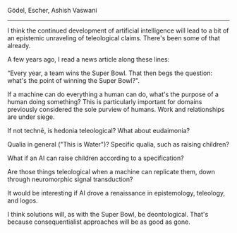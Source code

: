 Gödel, Escher, Ashish Vaswani

------------------------------------------

I think the continued development of artificial intelligence will lead to a bit of an epistemic unraveling of teleological claims. There's been some of that already.

A few years ago, I read a news article along these lines:

“Every year, a team wins the Super Bowl. That then begs the question: what's the point of winning the Super Bowl?".

If a machine can do everything a human can do, what's the purpose of a human doing something? This is particularly important for domains previously considered the sole purview of humans. Work and relationships are under siege.

If not technē, is hedonia teleological? What about eudaimonia?

Qualia in general ("This is Water")? Specific qualia, such as raising children?

What if an AI can raise children according to a specification?

Are those things teleological when a machine can replicate them, down through neuromorphic signal transduction?

It would be interesting if AI drove a renaissance in epistemology, teleology, and logos.

I think solutions will, as with the Super Bowl, be deontological. That's because consequentialist approaches will be as good as gone.
